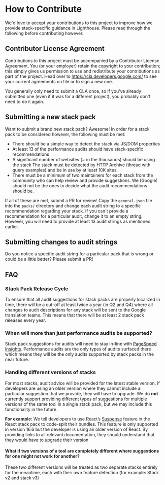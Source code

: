 # How to Contribute

We'd love to accept your contributions to this project to improve how we provide stack-specific guidance in Lighthouse. Please read through the following before contributing however.

## Contributor License Agreement

Contributions to this project must be accompanied by a Contributor License
Agreement. You (or your employer) retain the copyright to your contribution;
this simply gives us permission to use and redistribute your contributions as
part of the project. Head over to <https://cla.developers.google.com/> to see
your current agreements on file or to sign a new one.

You generally only need to submit a CLA once, so if you've already submitted one
(even if it was for a different project), you probably don't need to do it
again.

## Submitting a new stack pack

Want to submit a brand new stack pack? Awesome! In order for a stack pack to be considered however, the following must be met:

* There should be a simple way to detect the stack via JS/DOM properties
* At least 13 of the performance audits should have stack-specific recommendations
* A significant number of websites (~ in the thousands) should be using the stack
The stack must be detected by HTTP Archive (thread with query examples) and be in use by at least 10K sites. 
* There must be a minimum of two maintainers for each stack from the community who can help review and provide suggestions. We (Google) should not be the ones to decide what the audit recommendations should be.

If all of these are met, submit a PR for review! Copy the `general.json` file into the `packs/` directory and change each audit string to a specific recommendation regarding your stack. If you can't provide a recommendation for a particular audit, change it to an empty string. However, you will need to provide at least 13 audit strings as mentioned earlier.

## Submitting changes to audit strings

Do you notice a specific audit string for a particular pack that is wrong or could be a little better? Please submit a PR! 

## FAQ

### Stack Pack Release Cycle

To ensure that all audit suggestions for stack packs are properly localized in time, there will be a cut-off at least twice a year (in Q2 and Q4) where all changes to audit descriptions for any stack will be sent to the Google translation teams. This means that there will be at least 2 stack pack releases every year.

### When will more than just performance audits be supported?

Stack pack suggestions for audits will need to stay in-line with [PageSpeed Insights](https://developers.google.com/speed/pagespeed/insights/). Performance audits are the only types of audits surfaced there which means they will be the only audits supported by stack packs in the near future.

### Handling different versions of stacks

For most stacks, audit advice will be provided for the latest stable version. If developers are using an older version where they cannot include a particular suggestion that we provide, they will have to upgrade. We do **not** currently support providing different types of suggestions for multiple versions of the same tool in a single stack pack, but we may include this functionality in the future.

**For example:** We tell developers to use React’s [Suspense](https://reactjs.org/docs/code-splitting.html#reactlazy) feature in the React stack pack to code-split their bundles. This feature is only supported in version 16.6 but the developer is using an older version of React. By providing links to all relevant documentation, they should understand that they would have to upgrade their version.

#### What if two versions of a tool are completely different where suggestions for one might not work for another?

These two different versions will be treated as two separate stacks entirely for the meantime, each with their own feature detection (for example: Stack v2 and stack v3)
